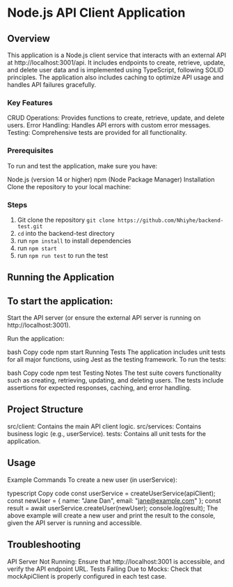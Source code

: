 # Node.js API Client Application

## Overview

This application is a Node.js client service that interacts with an external API at http://localhost:3001/api. It includes endpoints to create, retrieve, update, and delete user data and is implemented using TypeScript, following SOLID principles. The application also includes caching to optimize API usage and handles API failures gracefully.

### Key Features

CRUD Operations: Provides functions to create, retrieve, update, and delete users.
Error Handling: Handles API errors with custom error messages.
Testing: Comprehensive tests are provided for all functionality.

### Prerequisites

To run and test the application, make sure you have:

Node.js (version 14 or higher)
npm (Node Package Manager)
Installation
Clone the repository to your local machine:

### Steps

1. Git clone the repository `git clone https://github.com/Nhiyhe/backend-test.git`
2. `cd` into the backend-test directory
3. run `npm install` to install dependencies
4. run `npm start`
5. run `npm run test` to run the test

## Running the Application

## To start the application:

Start the API server (or ensure the external API server is running on http://localhost:3001).

Run the application:

bash
Copy code
npm start
Running Tests
The application includes unit tests for all major functions, using Jest as the testing framework. To run the tests:

bash
Copy code
npm test
Testing Notes
The test suite covers functionality such as creating, retrieving, updating, and deleting users.
The tests include assertions for expected responses, caching, and error handling.

## Project Structure

src/client: Contains the main API client logic.
src/services: Contains business logic (e.g., userService).
tests: Contains all unit tests for the application.

## Usage

Example Commands
To create a new user (in userService):

typescript
Copy code
const userService = createUserService(apiClient);
const newUser = { name: "Jane Dan", email: "jane@example.com" };
const result = await userService.createUser(newUser);
console.log(result);
The above example will create a new user and print the result to the console, given the API server is running and accessible.

## Troubleshooting

API Server Not Running: Ensure that http://localhost:3001 is accessible, and verify the API endpoint URL.
Tests Failing Due to Mocks: Check that mockApiClient is properly configured in each test case.
